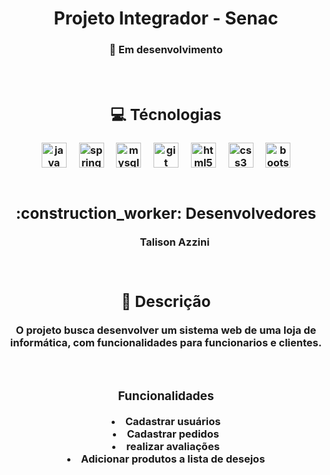 <h1 align="center">Projeto Integrador - Senac</h1>
<h3 align="center">🔨 Em desenvolvimento <h3>
<br>

<div align="center">
    <h2>💻 Técnologias</h2>
    <img src="https://cdn.jsdelivr.net/gh/devicons/devicon/icons/java/java-original.svg" height="40" alt="java logo"  />
    <img width="12" />
    <img src="https://cdn.jsdelivr.net/gh/devicons/devicon/icons/spring/spring-original.svg" height="40" alt="spring logo"  />
    <img width="12" />
    <img src="https://cdn.jsdelivr.net/gh/devicons/devicon/icons/mysql/mysql-original.svg" height="40" alt="mysql logo"  />
    <img width="12" />
    <img src="https://cdn.jsdelivr.net/gh/devicons/devicon/icons/git/git-original.svg" height="40" alt="git logo"  />
    <img width="12" />
    <img src="https://cdn.jsdelivr.net/gh/devicons/devicon/icons/html5/html5-original.svg" height="40" alt="html5 logo"  />
    <img width="12" />
    <img src="https://cdn.jsdelivr.net/gh/devicons/devicon/icons/css3/css3-original.svg" height="40" alt="css3 logo"  />
    <img width="12" />
    <img src="https://cdn.jsdelivr.net/gh/devicons/devicon/icons/bootstrap/bootstrap-original.svg" height="40" alt="bootstrap logo"  />
</div>
<br>

<div align="center">
  <h2>:construction_worker: Desenvolvedores</h2>
  <ul><il>Talison Azzini</il></ul>
</div>
<br>

<div align="center">
  <h2>📑 Descrição</h3>
  <p>O projeto busca desenvolver um sistema web de uma loja de informática, com funcionalidades para funcionarios e clientes.</p>
  <br>
  
  <h3>Funcionalidades</h3>
  <li>Cadastrar usuários</li>
  <li>Cadastrar pedidos</li>
  <li>realizar avaliações</li>
  <li>Adicionar produtos a lista de desejos</li>
</div>
